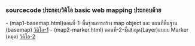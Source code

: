 <h3>sourcecode ประกอบวิดิโอ basic web mapping ประกอบด้วย</h3>
- (map1-basemap.html)ตอนที่-1-พื้นฐานการสร้าง map object และ แผนที่พื้นฐาน (basemap)
<a href='https://www.youtube.com/watch?v=Gudy2awDRHU' target='_blank'>วิดิโอ-1</a>
- (map2-marker.html) ตอนที่-2-ชั้นข้อมูล(Layer)แบบบ Marker (หมุด)
<a href='#' target='_blank'>วิดิโอ-2</a>